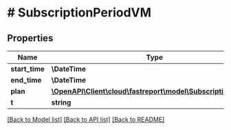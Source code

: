 # # SubscriptionPeriodVM

## Properties

Name | Type | Description | Notes
------------ | ------------- | ------------- | -------------
**start_time** | **\DateTime** |  | [optional]
**end_time** | **\DateTime** |  | [optional]
**plan** | [**\OpenAPI\Client\cloud\fastreport\model\SubscriptionPlanVM**](SubscriptionPlanVM.md) |  | [optional]
**t** | **string** |  |

[[Back to Model list]](../../README.md#models) [[Back to API list]](../../README.md#endpoints) [[Back to README]](../../README.md)
